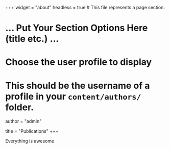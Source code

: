 +++
widget = "about"
headless = true  # This file represents a page section.

# ... Put Your Section Options Here (title etc.) ...

# Choose the user profile to display
# This should be the username of a profile in your `content/authors/` folder.
author = "admin"

title = "Publications"
+++

Everything is awesome
